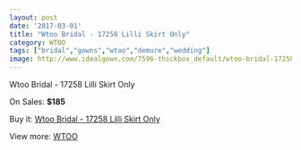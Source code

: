 ```yaml
---
layout: post
date: '2017-03-01'
title: "Wtoo Bridal - 17258 Lilli Skirt Only"
category: WTOO
tags: ["bridal","gowns","wtoo","demure","wedding"]
image: http://www.idealgown.com/7596-thickbox_default/wtoo-bridal-17258-lilli-skirt-only.jpg
---
```

Wtoo Bridal - 17258 Lilli Skirt Only

On Sales: **$185**
<a href="https://www.idealgown.com/en/wtoo/3220-wtoo-bridal-17258-lilli-skirt-only.html"><amp-img layout="responsive" width="600" height="600" src="//www.idealgown.com/7596-thickbox_default/wtoo-bridal-17258-lilli-skirt-only.jpg" alt="Wtoo Bridal - 17258 Lilli Skirt Only 0" /></a>
<a href="https://www.idealgown.com/en/wtoo/3220-wtoo-bridal-17258-lilli-skirt-only.html"><amp-img layout="responsive" width="600" height="600" src="//www.idealgown.com/7597-thickbox_default/wtoo-bridal-17258-lilli-skirt-only.jpg" alt="Wtoo Bridal - 17258 Lilli Skirt Only 1" /></a>

Buy it: [Wtoo Bridal - 17258 Lilli Skirt Only](https://www.idealgown.com/en/wtoo/3220-wtoo-bridal-17258-lilli-skirt-only.html "Wtoo Bridal - 17258 Lilli Skirt Only")

View more: [WTOO](https://www.idealgown.com/en/39-wtoo "WTOO")